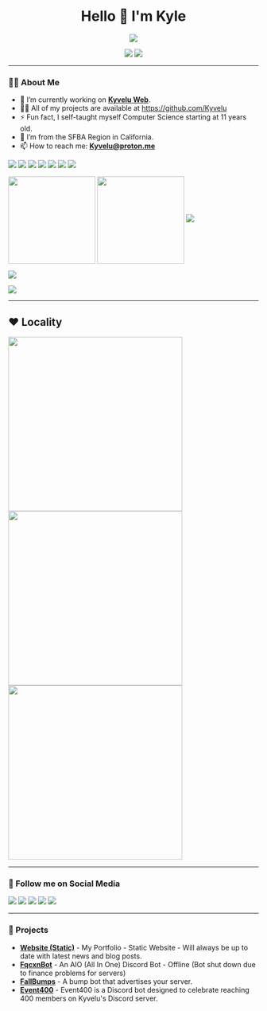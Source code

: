 <h1 align="center">Hello 👋 I'm Kyle</h1>
<p align="center">
    <img src="https://readme-typing-svg.demolab.com?font=Fira+Code&pause=1000&color=1183F6&center=true&random=true&width=435&height=30&lines=Entrepreneur;Content+Creator;Backend+Developer;Hosting+Service+Director">
    </p>

<p align="center">
    <img src="https://img.shields.io/github/followers/Kyvelu?label=Followers&style=social"> <img src="https://komarev.com/ghpvc/?username=Kyvelu">
</p>

---

### 👨‍💻 About Me
- 🔭 I’m currently working on **[Kyvelu Web](https://Kyvelu.is-a.dev)**.
- 👨‍💻 All of my projects are available at https://github.com/Kyvelu
- ⚡ Fun fact, I self-taught myself Computer Science starting at 11 years old.
- 👯 I’m from the SFBA Region in California.
- 📫 How to reach me: **Kyvelu@proton.me**
<p>
    <img src="https://img.shields.io/badge/-Node.js-339933?style=flat&logo=node.js&logoColor=white">
    <img src="https://img.shields.io/badge/-JavaScript-F7DF1E?style=flat&logo=javascript&logoColor=black">
    <img src="https://img.shields.io/badge/-HTML5-E34F26?style=flat&logo=html5&logoColor=white">
    <img src="https://img.shields.io/badge/-CSS-1572B6?style=flat&logo=css3&logoColor=white">
    <img src="https://img.shields.io/badge/-Bash-4EAA25?style=flat&logo=gnu-bash&logoColor=white">
    <img src="https://img.shields.io/badge/-npm-CB3837?style=flat&logo=npm&logoColor=white">
    <img src="https://img.shields.io/badge/-Termius-000000?style=flat&logo=windows-terminal&logoColor=white">
</p>
<p>
    <img height=175 align="center" src="https://github-readme-stats.vercel.app/api?username=kyvelu&show_icons=true&theme=dark&count_private=true">
    <img height=175 align="center" src="https://github-readme-stats.vercel.app/api/top-langs/?username=kyvelu&theme=dark&layout=compact&langs_count=8&card_width=320">
    <img src="https://streak-stats.demolab.com?user=kyvelu&theme=dark">
</p>
<p>
    <img src="https://github-readme-activity-graph.vercel.app/graph?username=kyvelu&bg_color=000000&color=ffffff&line=1183f6&point=403d3d&area=true&hide_border=true">
</p>
<p>
    <img src="https://github-profile-trophy.vercel.app/?username=kyvelu&theme=nord&no-frame=true&margin-w=5">
</p>

---

## ♥ Locality
<p>
    <img src="https://spotify-github-profile.kittinanx.com/api/view?uid=qvo3y6h1az1zsgr7w1t7fo9h8&cover_image=true&theme=default&show_offline=false&background_color=121212&interchange=true&bar_color=53b14f&bar_color_cover=false" height="350">
    <img src="https://weather-badge.vercel.app/api/badge?lat=37.7790262&lon=-122.419906&size=200" height="350">
    <img src="https://raw.githubusercontent.com/kyvelu/kyvelu/refs/heads/main/images/github%20thing-2.gif" height="350">
</p>

---

### 🔗 Follow me on Social Media
<p>
    <a href="https://twitch.tv/Kyvelu" target="_blank"><img src="https://img.shields.io/badge/Twitch-%239146FF.svg?&style=for-the-badge&logo=twitch&logoColor=white"></a>
    <a href="https://youtube.com/@Kyvelu" target="_blank"><img src="https://img.shields.io/badge/YouTube-%23FF0000.svg?&style=for-the-badge&logo=youtube&logoColor=white"></a>
    <a href="https://tiktok.com/@Kyvelu" target="_blank"><img src="https://img.shields.io/badge/TikTok-%23000000.svg?&style=for-the-badge&logo=tiktok&logoColor=white"></a>
    <a href="https://twitter.com/Kyvelu_" target="_blank"><img src="https://img.shields.io/badge/Twitter-%231DA1F2.svg?&style=for-the-badge&logo=twitter&logoColor=white"></a>
    <a href="https://instagram.com/Kyvelu_" target="_blank"><img src="https://img.shields.io/badge/Instagram-%23E4405F.svg?&style=for-the-badge&logo=instagram&logoColor=white"></a>
</p>

---

### 📌 Projects
- **[Website (Static)](https://github.com/Kyvelu/Website)** - My Portfolio - Static Website - Will always be up to date with latest news and blog posts.
- **[FqcxnBot](https://github.com/Kyvelu/FqcxnBot)** - An AIO (All In One) Discord Bot - Offline (Bot shut down due to finance problems for servers)
- **[FallBumps](https://github.com/Kyvelu/FallBumps)** - A bump bot that advertises your server.
- **[Event400](https://github.com/Kyvelu/Event400)** - Event400 is a Discord bot designed to celebrate reaching 400 members on Kyvelu's Discord server.
